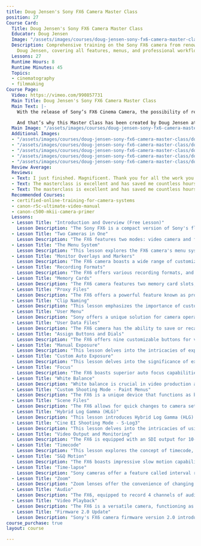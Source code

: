 ```yaml
---
title: Doug Jensen's Sony FX6 Camera Master Class
position: 27
Course Card:
  Title: Doug Jensen's Sony FX6 Camera Master Class
  Educator: Doug Jensen
  Image: "/assets/images/courses/doug-jensen-sony-fx6-camera-master-class/doug-jensen-sony-fx6-camera-master-class.jpg"
  Description: Comprehensive training on the Sony FX6 camera from renowned instructor
    Doug Jensen, covering all features, menus, and professional workflows.
  Lessons: 27
  Runtime Hours: 8
  Runtime Minutes: 45
  Topics:
  - cinematography
  - filmmaking
Course Page:
  Video: https://vimeo.com/990857731
  Main Title: Doug Jensen's Sony FX6 Camera Master Class
  Main Text: |-
    With the release of Sony’s FX6 Cinema Camera, the possibility of recording stunning, cinematic-quality 4K full-frame images with an affordable camcorder has become a reality. However, like any professional camera of this caliber, the FX6 is extremely complex and has a steep learning curve.

    And that’s why this Master Class has been created by Doug Jensen at Vortex Media to help FX6 owner/operators get started off on the right foot. This 8-hour training video series is the most thorough and efficient way to learn both the fundamentals and advanced features of Sony’s revolutionary new camcorder.
  Main Image: "/assets/images/courses/doug-jensen-sony-fx6-camera-master-class/doug-jensen-sony-fx6-camera-master-class-1.jpg"
  Additional Images: 
  - "/assets/images/courses/doug-jensen-sony-fx6-camera-master-class/doug-jensen-sony-fx6-camera-master-class-2.jpg"
  - "/assets/images/courses/doug-jensen-sony-fx6-camera-master-class/doug-jensen-sony-fx6-camera-master-class-3.jpg"
  - "/assets/images/courses/doug-jensen-sony-fx6-camera-master-class/doug-jensen-sony-fx6-camera-master-class-4.jpg"
  - "/assets/images/courses/doug-jensen-sony-fx6-camera-master-class/doug-jensen-sony-fx6-camera-master-class-5.jpg"
  - "/assets/images/courses/doug-jensen-sony-fx6-camera-master-class/doug-jensen-sony-fx6-camera-master-class-6.jpg"
  Review Average: 
  Reviews:
  - Text: I just finished. Magnificent. Thank you for all the work you put into this. Now, I'm going to start again... so much to learn.
  - Text: The masterclass is excellent and has saved me countless hours trawling through the manual, and also given me a real insight into the best ways to utilise all the features this camera has to offer.
  - Text: The masterclass is excellent and has saved me countless hours trawling through the manual, and also given me a real insight into the best ways to utilise all the features this camera has to offer.
  Recommended Courses:
  - certified-online-training-for-camera-systems
  - canon-r5c-ultimate-video-manual
  - canon-c500-mkii-camera-primer
  Lessons:
  - Lesson Title: "Introduction and Overview (Free Lesson)"
    Lesson Description: "The Sony FX6 is a compact version of Sony's flagship cinema cameras, boasting a full-frame 10.2MP 4K sensor, 15+ stops dynamic range, and other advanced features. Despite lacking a viewfinder, it compensates with a 1280x720 resolution LCD panel, a detachable sunshade, and external buttons for easy setting adjustments. The camera also offers excellent low-light performance and comfortable handling with its detachable grip."
  - Lesson Title: "Two Cameras in One"
    Lesson Description: "The FX6 features two modes: video camera and film style. The video camera mode, or Custom mode, is ideal for TV or online content, offering good quality video without heavy grading. The film style mode, or Cine EI mode, provides maximum dynamic range and flexibility in grading. The choice between modes depends on project needs. Detailed discussions on these modes are covered in the lesson."
  - Lesson Title: "The Menu System"
    Lesson Description: "This lesson explores the FX6 camera's menu system, emphasizing its role in maximizing the camera's potential. Doug discusses customization options, the impact of menu choices on video quality and workflow, and the importance of firmware updates. Doug also provides insights into 4K DCI and 4K UHD resolutions, camera maintenance, and image stabilization options like Steady Shot and post-production stabilization using Catalyst Browse software."
  - Lesson Title: "Monitor Overlays and Markers"
    Lesson Description: "The FX6 camera boasts a wide range of customization options for on-screen displays. Users can select from 42 display sub-menus, including network status, file transfer status, and focus mode, among others. The camera also offers composition assistance through marker menus and viewfinder settings for picture brightness and color mode adjustments. Tools like Peeking and Zebra aid in manual focusing and exposure, respectively."
  - Lesson Title: "Recording Formats"
    Lesson Description: "The FX6 offers various recording formats, and choosing the right one is crucial. Lower bit rate codecs allow longer recording times but may compromise quality, while higher bit rates offer better quality but require more storage. The selection process involves considering factors like bit rate, picture quality, viewer perception, and storage requirements. It's important to differentiate between video format and recording format, and make informed decisions based on factors like native playback frame rate, compression, image quality, and resolution."
  - Lesson Title: "Memory Cards"
    Lesson Description: "The FX6 camera features two memory card slots, A and B, compatible with SDXE and CF Express Type A cards. Users have the flexibility to choose between SDXC and CF Express cards based on their requirements and budget. The camera supports onboard formatting and simultaneous recording on both cards, except during interval recording. If a 'media needs to be restored' message pops up, the camera can perform the restoration process."
  - Lesson Title: "Proxy Files"
    Lesson Description: "The FX6 offers a powerful feature known as proxy recording. This allows for simultaneous recording of full resolution and lightweight proxy files, which are beneficial for faster transfers, rough cuts, shot logging, and sharing. Despite their lower bit rate, proxy files maintain good quality. However, they have limitations when used with S&Q motion or interval record."
  - Lesson Title: "Clip Naming"
    Lesson Description: "This lesson emphasizes the importance of custom clip naming in Sony Camcorders. Doug highlights the benefits of this approach, such as easy project identification and time-saving in footage organization. Doug talks about the default system for potential duplicate file issues and provides instructions for setting custom naming parameters. Doug also offers tips on avoiding repetition and keeping names short, while cautioning about potential issues when using all files."
  - Lesson Title: "User Menu"
    Lesson Description: "Sony offers a unique solution for camera operators through its user menu. This feature allows users to create a custom menu page, including their most frequently used menus in one place. Users can delete, add, and rearrange menus according to their needs. The user menu only mode and user menu with lock mode further simplify operation and enhance security, respectively. These features enable faster and more efficient camera operation."
  - Lesson Title: "User Data Files"
    Lesson Description: "The FX6 camera has the ability to save or recall two types of data files: user data files and scene files. User data files are stored on a separate SD card, known as a utility card. It's crucial not to save data files on cards used for video capture, as reformatting erases them. User files store custom user menu settings, while all files are ideal for saving and recalling personal default settings, storing almost every setting on the camera."
  - Lesson Title: "Assign Buttons and Dials"
    Lesson Description: "The FX6 offers nine customizable buttons for various functions. Lenses may have a reprogrammable focus hold button. Programmable controls include dial grip, remote dial, and handle dial. Buttons can be assigned functions like ISO gain, ND filter, iris auto exposure level, and audio recording levels. Reprogramming allows customization based on individual needs. Unused buttons can be assigned alternative functions. Quick access to focus-related features and other functions like record, playback, clip flag, color bars, volume control, NFC, direct menu, and user menu is possible."
  - Lesson Title: "Manual Exposure"
    Lesson Description: "This lesson delves into the intricacies of exposure control, starting from the fundamentals of exposure settings to the complex interaction of aperture, shutter speed, gain, and neutral density filter. Doug emphasizes manual exposure for creative control and discusses the significance of shutter speed, gain, sensitivity, and aperture control. The lesson also explores the dual base sensitivity feature and the use of zebra patterns for precise exposure control."
  - Lesson Title: "Custom Auto Exposure"
    Lesson Description: "This lesson delves into the significance of exposure control and the constraints of automatic exposure. Doug explores various auto exposure modes like auto iris, auto gain control, auto shutter, and auto ND filter. Each mode's pros and cons are discussed, with advice given on customization. Key actions suggested include avoiding auto gain control and auto shutter, considering the auto ND filter, and tailoring auto exposure settings for improved outcomes."
  - Lesson Title: "Focus"
    Lesson Description: "The FX6 boasts superior auto focus capabilities, outperforming previous models by being three to four times faster. It uses phase and contrast detection for quick, precise focusing, especially on people's eyes. Despite the impressive auto focus, manual focus remains crucial. The camera offers focus assist features and multiple modes for customization. It also has face and eye detection modes, prioritizing and memorizing faces for consistent focus."
  - Lesson Title: "White Balance"
    Lesson Description: "White balance is crucial in video production as it influences color accuracy. Unlike human eyes, cameras struggle to maintain color consistency under varying lighting conditions. White balance can be set automatically, through presets, or manually using a white card. Each method has its pros and cons. Additional settings like offset white balance, shockless white, and filter white memory offer more control and creative possibilities."
  - Lesson Title: "Custom Shooting Mode - Paint Menus"
    Lesson Description: "The FX6 is a unique device that functions as both a video and cinema camera. It features menu settings that split its capabilities into custom and cine EI modes, affecting various settings and functions. The camera offers standard and high dynamic range display options. It also allows for color grading and image fine-tuning through base look selection and matrix menus. Users can even import custom LUTs as base looks."
  - Lesson Title: "Scene Files"
    Lesson Description: "The FX6 allows for quick changes to camera settings through scene files. Up to 12 custom scene files can be stored onboard, and matching paint menus manually ensures consistency across multiple cameras. Creating a new scene file involves saving changes made to paint menus. Shutter speed remains unchanged when scene files are recalled. Memory banks 1-4 have preloaded scene files, while banks 5-16 are empty for custom files."
  - Lesson Title: "Hybrid Log Gamma (HLG)"
    Lesson Description: "This lesson introduces Hybrid Log Gamma (HLG) as a method to enhance contrast and color range on TV screens. Doug explains HDR compatibility with consumer televisions and the benefits of HLG for content producers. Doug also compares shooting with HLG and S log three for optimal HDR quality and future-proofing. This lesson provides instructions for setting up HLG shooting mode and discusses the role of Gambit Display Assist (GDA) in improving LCD monitor visuals."
  - Lesson Title: "Cine EI Shooting Mode - S-Log3"
    Lesson Description: "This lesson delves into the intricacies of using the cine EI mode and S-log3 on the FX6 camera. Doug highlights the need for post-production grading due to the maximum dynamic range captured by the cine EI shooting mode. He also discusses the use of S-log3 for internal recording, the application of Monitor LUTs, and the importance of exposure index. Tips on using zebras, waveform, and histogram for exposure guidance and setting the auto exposure level menu are also shared."
  - Lesson Title: "Video Output and Monitoring"
    Lesson Description: "The FX6 is equipped with an SDI output for 10-bit 4:2:2 4K signal, embedded time code and audio. For raw recording, a specific recorder is needed. The HDMI output supports 4K but only two audio channels. Output formats depend on the camera's recording format and frequency. On-screen displays and operational data can be superimposed by enabling output display menus. Remote triggering of recording is possible with the SDI-HDMI record control menu. Test records and simultaneous internal recording are recommended."
  - Lesson Title: "Timecode"
    Lesson Description: "This lesson explores the concept of timecode, an embedded signal that identifies each frame in a video. It's crucial for multi-camera shoots and long interviews. The timecode media tab allows users to control display, duration, and modes. User bits can be programmed to identify shoot date and camera ID. The lesson also explains jam syncing timecode, which involves designating a master and slave camera and maintaining synchronization."
  - Lesson Title: "S&Q Motion"
    Lesson Description: "The FX6 boasts impressive slow motion capabilities, with the ability to shoot up to 120 frames per second in 4K and 240 frames per second in HD. However, shooting HD slow motion at 240 frames per second may result in decreased picture quality. The camera's S&Q motion feature allows for shooting at various frame rates, producing high-quality clips ready for immediate playback. Different memory cards are needed for different resolutions and frame rates. The setup for S&Q motion is straightforward, with options to turn it on or off and select the frame rate. Using frame rates above 60 fps in 4K automatically crops the sensor, and the shutter speed must match or exceed the frame rate. For crisp slow motion, a shutter speed at least two times faster than the frame rate is recommended. The shutter angle mode provides smoother transitions and automatically adjusts the shutter speed."
  - Lesson Title: "Time-lapse"
    Lesson Description: "Sony cameras offer a feature called interval recording or time-lapse shooting mode. The setup involves adjusting settings in the project tab, including interval time and frames per capture. The choice of settings depends on the subject and desired action. If a Sony LED video light is attached, a lighting setting is available. The duration of a time-lapse depends on the settings, and it's crucial to ensure it's long enough to be valuable. Time-lapse clips can be played back immediately, and a slow shutter speed can create a smooth, blurred motion effect."
  - Lesson Title: "Zoom"
    Lesson Description: "Zoom lenses offer the convenience of changing the angle of view swiftly without the need to switch lenses. They come with various zooming methods such as manual zoom rings, servo zoom control, and variable speed zoom rocker switches. Customization options like reversing zoom ring direction, using remote controls, and programming speed settings are available. The Clear Image Zoom is a digital function that magnifies the image electronically, extending the focal length, albeit with a slight reduction in image quality."
  - Lesson Title: "Audio"
    Lesson Description: "The FX6, equipped to record 4 channels of audio, offers 5 potential sources of audio input. The camera's handle attachment is necessary for all audio inputs. Audio configuration is done via the camera's menus, including options for XLR inputs, built-in stereo microphone, and multi-interface shoe. Sony's UWPD wireless audio system is recommended. Audio levels can be adjusted manually or automatically, with a suggested peak between -20dB and -10dB. Post-production allows for 4 to 8 audio tracks, depending on the clip type."
  - Lesson Title: "Video Playback"
    Lesson Description: "The FX6 is a versatile camera, functioning as both a camcorder and a full-featured deck for memory card clip playback. It offers unique features like recording during playback, quick review button assignment, and robust thumbnail playback. Users can display clip properties, manage clip flags, and secure clips during playback. The camera also allows for clip filtering and caption customization. Users are encouraged to explore and experiment with these settings to fully master the equipment."
  - Lesson Title: "Firmware 2.0 Update"
    Lesson Description: "Sony's FX6 camera firmware version 2.0 introduces a host of new features and performance upgrades. These include faster FTP transfer speeds, enhanced audio channel metadata, improved HDMI output, and additional settings via status pages. The firmware also introduces a new HLG shooting mode, picture cache function, and touch tracking autofocus. This lesson also delves into camera focus modes, menu configuration, and the innovative breathing compensation feature and bokeh control mode."
course_purchase: true
layout: course

---
```


